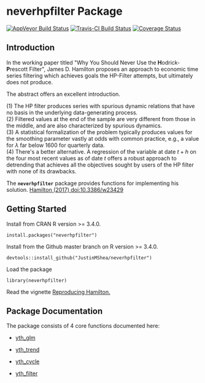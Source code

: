 # neverhpfilter Package

[![AppVeyor Build Status](https://ci.appveyor.com/api/projects/status/github/JustinMShea/neverhpfilter?branch=master&svg=true)](https://ci.appveyor.com/project/JustinMShea/neverhpfilter) [![Travis-CI Build Status](https://travis-ci.org/JustinMShea/neverhpfilter.svg?branch=master)](https://travis-ci.org/JustinMShea/neverhpfilter) [![Coverage Status](https://img.shields.io/codecov/c/github/JustinMShea/neverhpfilter/master.svg)](https://codecov.io/github/JustinMShea/neverhpfilter?branch=master)

## Introduction

  In the working paper titled "Why You Should Never Use the **H**odrick-**P**rescott Filter", James D. Hamilton proposes an approach to economic time series filtering which achieves goals the HP-Filter attempts, but ultimately does not produce. 

The abstract offers an excellent introduction.

  > 
  (1) The HP filter produces series with spurious dynamic relations that have no basis in the underlying data-generating process.  
  (2) Filtered values at the end of the sample are very different from those in the middle, and are also characterized by spurious dynamics.  
  (3) A statistical formalization of the problem typically produces values for the smoothing parameter vastly at odds with common practice, e.g., a value for $\lambda$ far below 1600 for quarterly data.  
  (4) There's a better alternative. A regression of the variable at date $t + h$ on the four most recent values as of date $t$ offers a robust approach to detrending that achieves all the objectives sought by users of the HP filter with none of its drawbacks.

The **`neverhpfilter`** package provides functions for implementing his solution.
[Hamilton (2017) <doi:10.3386/w23429>](https://www.nber.org/papers/w23429)
  
## Getting Started

Install from CRAN R version >= 3.4.0.

```{r}
install.packages("neverhpfilter")
```

Install from the Github master branch on R version >= 3.4.0.

```{r}
devtools::install_github("JustinMShea/neverhpfilter")
```

Load the package

```{r}
library(neverhpfilter)
```

Read the vignette [Reproducing Hamilton.](https://justinmshea.github.io/neverhpfilter/articles/Reproducing-Hamilton.html)


## Package Documentation

The package consists of 4 core functions documented here:

 * [yth_glm](https://justinmshea.github.io/neverhpfilter/reference/yth_glm.html)

 * [yth_trend](https://justinmshea.github.io/neverhpfilter/reference/yth_trend.html)

 * [yth_cycle](https://justinmshea.github.io/neverhpfilter/reference/yth_cycle.html)

 * [yth_filter](https://justinmshea.github.io/neverhpfilter/reference/yth_filter.html)


